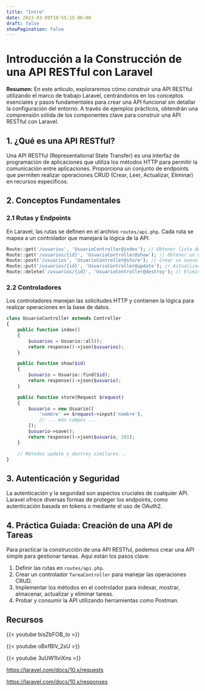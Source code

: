 ```yaml
---
title: "Intro"
date: 2023-03-09T10:55:15-06:00
draft: false
showPagination: false
---
```

# Introducción a la Construcción de una API RESTful con Laravel

**Resumen:** En este artículo, exploraremos cómo construir una API RESTful utilizando el marco de trabajo Laravel, centrándonos en los conceptos esenciales y pasos fundamentales para crear una API funcional sin detallar la configuración del entorno. A través de ejemplos prácticos,  obtendrán una comprensión sólida de los componentes clave para construir una API RESTful con Laravel.

## 1. ¿Qué es una API RESTful?

Una API RESTful (Representational State Transfer) es una interfaz de programación de aplicaciones que utiliza los métodos HTTP para permitir la comunicación entre aplicaciones. Proporciona un conjunto de endpoints que permiten realizar operaciones CRUD (Crear, Leer, Actualizar, Eliminar) en recursos específicos.

## 2. Conceptos Fundamentales

### 2.1 Rutas y Endpoints

En Laravel, las rutas se definen en el archivo `routes/api.php`. Cada ruta se mapea a un controlador que manejará la lógica de la API.

```php
Route::get('/usuarios', 'UsuarioController@index'); // Obtener lista de usuarios
Route::get('/usuarios/{id}', 'UsuarioController@show'); // Obtener un usuario por ID
Route::post('/usuarios', 'UsuarioController@store'); // Crear un nuevo usuario
Route::put('/usuarios/{id}', 'UsuarioController@update'); // Actualizar un usuario existente
Route::delete('/usuarios/{id}', 'UsuarioController@destroy'); // Eliminar un usuario
```

### 2.2 Controladores

Los controladores manejan las solicitudes HTTP y contienen la lógica para realizar operaciones en la base de datos.

```php
class UsuarioController extends Controller
{
    public function index()
    {
        $usuarios = Usuario::all();
        return response()->json($usuarios);
    }

    public function show($id)
    {
        $usuario = Usuario::find($id);
        return response()->json($usuario);
    }

    public function store(Request $request)
    {
        $usuario = new Usuario([
            'nombre' => $request->input('nombre'),
            // ... más campos ...
        ]);
        $usuario->save();
        return response()->json($usuario, 201);
    }

    // Métodos update y destroy similares...
}
```

## 3. Autenticación y Seguridad

La autenticación y la seguridad son aspectos cruciales de cualquier API. Laravel ofrece diversas formas de proteger los endpoints, como autenticación basada en tokens o mediante el uso de OAuth2.

## 4. Práctica Guiada: Creación de una API de Tareas

Para practicar la construcción de una API RESTful, podemos crear una API simple para gestionar tareas. Aquí están los pasos clave:

1. Definir las rutas en `routes/api.php`.
2. Crear un controlador `TareaController` para manejar las operaciones CRUD.
3. Implementar los métodos en el controlador para indexar, mostrar, almacenar, actualizar y eliminar tareas.
4. Probar y consumir la API utilizando herramientas como Postman.

## Recursos

{{< youtube bisZbFOB_Io >}}

{{< youtube oBxfBlV_2sU >}}

{{< youtube 3uUW1IviXns >}}

https://laravel.com/docs/10.x/requests

https://laravel.com/docs/10.x/responses